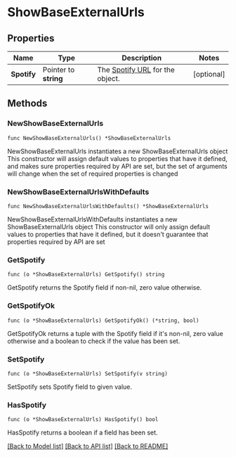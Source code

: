 # ShowBaseExternalUrls

## Properties

Name | Type | Description | Notes
------------ | ------------- | ------------- | -------------
**Spotify** | Pointer to **string** | The [Spotify URL](/documentation/web-api/concepts/spotify-uris-ids) for the object.  | [optional] 

## Methods

### NewShowBaseExternalUrls

`func NewShowBaseExternalUrls() *ShowBaseExternalUrls`

NewShowBaseExternalUrls instantiates a new ShowBaseExternalUrls object
This constructor will assign default values to properties that have it defined,
and makes sure properties required by API are set, but the set of arguments
will change when the set of required properties is changed

### NewShowBaseExternalUrlsWithDefaults

`func NewShowBaseExternalUrlsWithDefaults() *ShowBaseExternalUrls`

NewShowBaseExternalUrlsWithDefaults instantiates a new ShowBaseExternalUrls object
This constructor will only assign default values to properties that have it defined,
but it doesn't guarantee that properties required by API are set

### GetSpotify

`func (o *ShowBaseExternalUrls) GetSpotify() string`

GetSpotify returns the Spotify field if non-nil, zero value otherwise.

### GetSpotifyOk

`func (o *ShowBaseExternalUrls) GetSpotifyOk() (*string, bool)`

GetSpotifyOk returns a tuple with the Spotify field if it's non-nil, zero value otherwise
and a boolean to check if the value has been set.

### SetSpotify

`func (o *ShowBaseExternalUrls) SetSpotify(v string)`

SetSpotify sets Spotify field to given value.

### HasSpotify

`func (o *ShowBaseExternalUrls) HasSpotify() bool`

HasSpotify returns a boolean if a field has been set.


[[Back to Model list]](../README.md#documentation-for-models) [[Back to API list]](../README.md#documentation-for-api-endpoints) [[Back to README]](../README.md)


